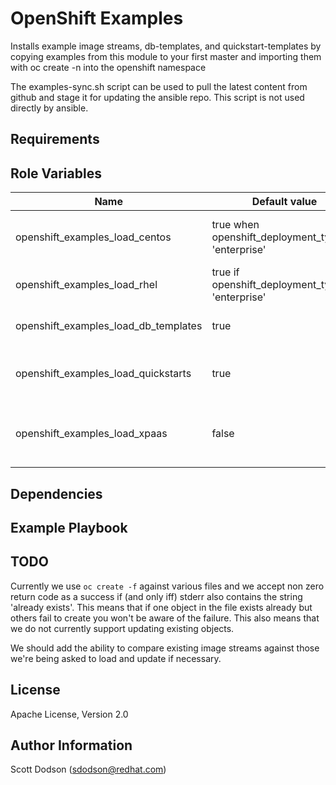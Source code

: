 OpenShift Examples
================

Installs example image streams, db-templates, and quickstart-templates by copying
examples from this module to your first master and importing them with oc create -n into the openshift namespace

The examples-sync.sh script can be used to pull the latest content from github
and stage it for updating the ansible repo. This script is not used directly by
ansible.

Requirements
------------

Role Variables
--------------

| Name                                | Default value                                       |                                          |
|-------------------------------------|-----------------------------------------------------|------------------------------------------|
| openshift_examples_load_centos      | true when openshift_deployment_typenot 'enterprise' | Load centos image streams                |
| openshift_examples_load_rhel        | true if openshift_deployment_type is 'enterprise'   | Load rhel image streams                  |
| openshift_examples_load_db_templates| true                                                | Loads databcase templates                |
| openshift_examples_load_quickstarts | true                                                | Loads quickstarts ie: nodejs, rails, etc |
| openshift_examples_load_xpaas       | false                                               | Loads xpass streams and templates        |


Dependencies
------------

Example Playbook
----------------

TODO
----
Currently we use `oc create -f` against various files and we accept non zero return code as a success
if (and only iff) stderr also contains the string 'already exists'. This means that if one object in the file exists already
but others fail to create you won't be aware of the failure. This also means that we do not currently support
updating existing objects.

We should add the ability to compare existing image streams against those we're being asked to load and update if necessary.

License
-------

Apache License, Version 2.0

Author Information
------------------

Scott Dodson (sdodson@redhat.com)
